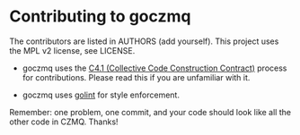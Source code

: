 # Contributing to goczmq

The contributors are listed in AUTHORS (add yourself). This project uses the MPL v2 license, see LICENSE.

* goczmq uses the [C4.1 (Collective Code Construction Contract)](http://rfc.zeromq.org/spec:22) process for contributions. Please read this if you are unfamiliar with it.

* goczmq uses [golint](https://github.com/golang/lint) for style enforcement.

Remember: one problem, one commit, and your code should look like all the other code in CZMQ. Thanks!
